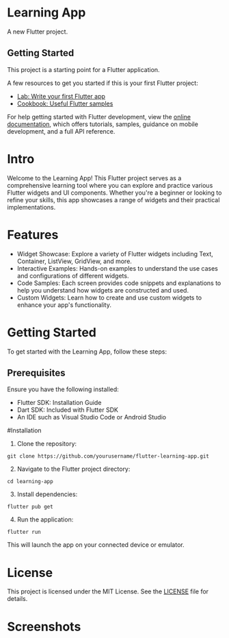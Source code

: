 # Learning App

A new Flutter project.

## Getting Started

This project is a starting point for a Flutter application.

A few resources to get you started if this is your first Flutter project:

- [Lab: Write your first Flutter app](https://docs.flutter.dev/get-started/codelab)
- [Cookbook: Useful Flutter samples](https://docs.flutter.dev/cookbook)

For help getting started with Flutter development, view the
[online documentation](https://docs.flutter.dev/), which offers tutorials,
samples, guidance on mobile development, and a full API reference.

# Intro
Welcome to the Learning App! This Flutter project serves as a comprehensive learning tool where you can explore and practice various Flutter widgets and UI components. Whether you're a beginner or looking to refine your skills, this app showcases a range of widgets and their practical implementations.

# Features
* Widget Showcase: Explore a variety of Flutter widgets including Text, Container, ListView, GridView, and more.
* Interactive Examples: Hands-on examples to understand the use cases and configurations of different widgets.
* Code Samples: Each screen provides code snippets and explanations to help you understand how widgets are constructed and used.
* Custom Widgets: Learn how to create and use custom widgets to enhance your app's functionality.

# Getting Started
To get started with the Learning App, follow these steps:

## Prerequisites
Ensure you have the following installed:

* Flutter SDK: Installation Guide
* Dart SDK: Included with Flutter SDK
* An IDE such as Visual Studio Code or Android Studio

#Installation
1. Clone the repository:
```
git clone https://github.com/yourusername/flutter-learning-app.git
```
2. Navigate to the Flutter project directory:
```
cd learning-app
```
3. Install dependencies:
```
flutter pub get
```
4. Run the application:
```
flutter run
```
This will launch the app on your connected device or emulator.

# License
This project is licensed under the MIT License. See the [LICENSE](https://opensource.org/license/mit) file for details.

# Screenshots









